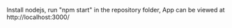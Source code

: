 Install nodejs,
 run "npm start" in the repository folder,
App can be viewed at http://localhost:3000/

